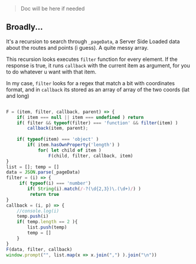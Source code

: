 > Doc will be here if needed

## Broadly...

It's a recursion to search through `_pageData`, a Server Side Loaded data about the routes and points (i guess). A quite messy array.

This recursion looks executes `filter` function for every element. If the response is true, it runs `callback` with the current item as argument, for you to do whatever u want with that item.

In my case, `filter` looks for a regex that match a bit with coordinates format, and in `callback` its stored as an array of array of the two coords (lat and long)


```js

F = (item, filter, callback, parent) => {
    if( item === null || item === undefined ) return 
    if( filter && typeof(filter) === 'function' && filter(item) )
        callback(item, parent);
    
    if( typeof(item) === 'object' )
        if( item.hasOwnProperty('length') )
            for( let child of item )
                F(child, filter, callback, item)
}
list = []; temp = []
data = JSON.parse(_pageData)
filter = (i) => {
     if( typeof(i) === 'number') 
        if( String(i).match(/-?(\d{2,3})\.(\d+)/) )
         return true      
}
callback = (i, p) => {
    //console.log(i)
    temp.push(i)
    if( temp.length == 2 ){
        list.push(temp)
        temp = []
    }
}
F(data, filter, callback)
window.prompt("", list.map(x => x.join(",") ).join("\n"))
```
